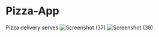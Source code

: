 # Pizza-App
Pizza delivery serves
![Screenshot (37)](https://user-images.githubusercontent.com/77630836/169696669-19c09a66-86ca-4e97-9728-8f0c89650cad.png)
![Screenshot (38)](https://user-images.githubusercontent.com/77630836/169696671-4947d6b4-ebc3-45fa-ae57-e73a8fc5a575.png)
